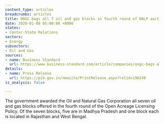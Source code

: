 ```yaml
---
content_type: articles
breadcrumbs: articles
title: ONGC bags all 7 oil and gas blocks in fourth round of OALP auction
date: 2020-01-08 05:00:00 +0000
states:
- Center-State Relations
sectors:
- Energy
subsectors:
- Oil and Gas
sources:
- name: Business Standard
  url: https://www.business-standard.com/article/companies/ongc-bags-all-seven-blocks-on-offer-under-fourth-round-of-licensing-policy-120010200985_1.html
details:
- name: Press Release
  url: https://pib.gov.in/newsite/PrintRelease.aspx?relid=196249
is_analysis: false

---
```

The government awarded the Oil and Natural Gas Corporation all seven oil and gas blocks offered in the fourth round of the Open Acreage Licensing Policy. Of the seven blocks, five are in Madhya Pradesh and one block each is located in Rajasthan and West Bengal.